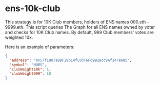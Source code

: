 # ens-10k-club

This strategy is for 10K Club members, holders of ENS names 000.eth - 9999.eth.
This script queries The Graph for all ENS names owned by voter and checks for 10K Club names.
By default, 999 Club members' votes are weighted 10x.

Here is an example of parameters:

```json
{
  "address": "0x57f1887a8BF19b14fC0dF6Fd9B2acc9Af147eA85",
  "symbol": "NUMS",
  "clubWeight10k": 1,
  "clubWeight999": 10
}
```
